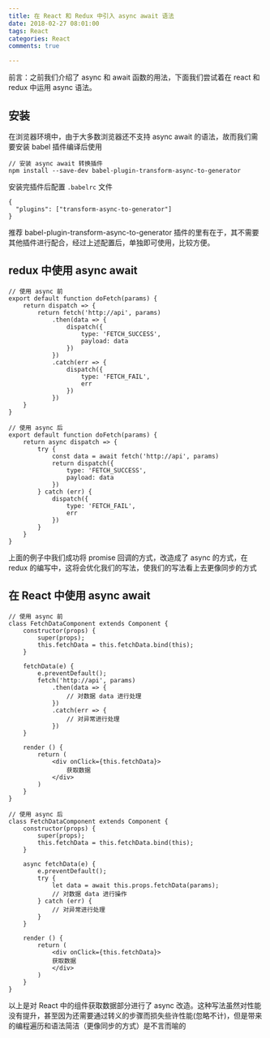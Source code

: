 ```yaml
---
title: 在 React 和 Redux 中引入 async await 语法
date: 2018-02-27 08:01:00
tags: React
categories: React
comments: true

---
```


前言：之前我们介绍了 async 和 await 函数的用法，下面我们尝试着在 react 和 redux 中运用 async 语法。
<!--more-->

## 安装
在浏览器环境中，由于大多数浏览器还不支持 async await 的语法，故而我们需要安装 babel 插件编译后使用

```
// 安装 async await 转换插件
npm install --save-dev babel-plugin-transform-async-to-generator
```

安装完插件后配置 `.babelrc` 文件

```
{
  "plugins": ["transform-async-to-generator"]
}
```

推荐 babel-plugin-transform-async-to-generator 插件的里有在于，其不需要其他插件进行配合，经过上述配置后，单独即可使用，比较方便。

## redux 中使用 async await

```
// 使用 async 前
export default function doFetch(params) {
    return dispatch => {
        return fetch('http://api', params)
            .then(data => {
                dispatch({
                    type: 'FETCH_SUCCESS',
                    payload: data
                })
            })
            .catch(err => {
                dispatch({
                    type: 'FETCH_FAIL',
                    err
                })
            })
    }
}

// 使用 async 后
export default function doFetch(params) {
    return async dispatch => {
        try {
            const data = await fetch('http://api', params)
            return dispatch({
                type: 'FETCH_SUCCESS',
                payload: data
            })
        } catch (err) {
            dispatch({
                type: 'FETCH_FAIL',
                err
            })
        }
    }
}
```

上面的例子中我们成功将 promise 回调的方式，改造成了 async 的方式，在 redux 的编写中，这将会优化我们的写法，使我们的写法看上去更像同步的方式

## 在 React 中使用 async await

```
// 使用 async 前
class FetchDataComponent extends Component {
    constructor(props) {
        super(props);
        this.fetchData = this.fetchData.bind(this);
    }

    fetchData(e) {
        e.preventDefault();
        fetch('http://api', params)
            .then(data => {
                // 对数据 data 进行处理
            })
            .catch(err => {
                // 对异常进行处理
            })
    }

    render () {
        return (
            <div onClick={this.fetchData}>
                获取数据
            </div>
        )
    }
}

// 使用 async 后
class FetchDataComponent extends Component {  
    constructor(props) {
        super(props);
        this.fetchData = this.fetchData.bind(this);
    }

    async fetchData(e) {
        e.preventDefault();
        try {
            let data = await this.props.fetchData(params);
            // 对数据 data 进行操作
        } catch (err) {
            // 对异常进行处理
        }
    }

    render () {
        return (
            <div onClick={this.fetchData}>
            获取数据
            </div>
        )
    }
}
```

以上是对 React 中的组件获取数据部分进行了 async 改造。这种写法虽然对性能没有提升，甚至因为还需要通过转义的步骤而损失些许性能(忽略不计)，但是带来的编程遍历和语法简洁（更像同步的方式）是不言而喻的
